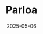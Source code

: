 ---  
layout: startup_page  
title: "Parloa"  
id: "parloa.com"  
permalink: "/parloaparloa.com05062025/"  
website: "https://www.parloa.com"  
funding_round: "Series C"  
funding_amount: "$120M"  
investors: "Durable Capital Partners, Altimeter Capital, General Catalyst, EQT Ventures, RPT Capital, Senovo, Mosaic Ventures"  
about: "Parloa is an agentic AI company that transforms the customer service experience. Their AI Agent Management Platform empowers enterprises to build and deploy AI agents that engage in natural conversations, increasing satisfaction and loyalty. These agents are trusted by some of the world’s largest organizations to connect with their customers."  
markets: "AI, Customer Service, Software Development, Artificial Intelligence (AI), Chatbot, Generative AI, Information Technology, SaaS, Telecommunications"  
hq: "Berlin, Germany"  
founded_year: "2018"  
linkedin: "https://www.linkedin.com/company/parloa"  
twitter: "https://twitter.com/parloa_ai"  
instagram: ""  
facebook: ""  
crunchbase: "https://www.crunchbase.com/organization/parloa"  
pitchbook: "https://pitchbook.com/profiles/company/438793-66"  

date_display: "06-May-2025"  
date: "2025-05-06"

# SEO Optimization  
meta_title: "Parloa - Series C Funding ($120M)"  
meta_description: "Parloa, Parloa is an agentic AI company that transforms the customer service experience. Their AI Agent Management Platform empowers enterprises to build and ..."  
meta_keywords: "Parloa, AI, Customer Service, Software Development, Artificial Intelligence (AI), Chatbot, Generative AI, Information Technology, SaaS, Telecommunications, Series C funding"  
canonical_url: "https://startup.projectstartups.com/parloaparloa.com05062025/"  
---